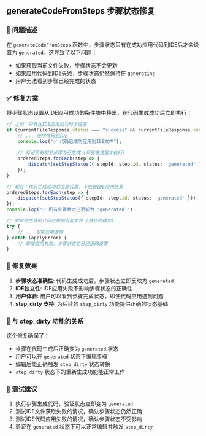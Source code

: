 ## generateCodeFromSteps 步骤状态修复

### 🐛 问题描述
在 `generateCodeFromSteps` 函数中，步骤状态只有在成功应用代码到IDE后才会设置为 `generated`。这导致了以下问题：
- 如果获取当前文件失败，步骤状态不会更新
- 如果应用代码到IDE失败，步骤状态仍然保持在 `generating`
- 用户无法看到步骤已经完成的状态

### ✅ 修复方案
将步骤状态设置从IDE应用成功的条件块中移出，在代码生成成功后立即执行：

```typescript
// 之前：只有在IDE应用成功时才设置
if (currentFileResponse.status === "success" && currentFileResponse.content) {
    // ... 应用代码到IDE
    console.log("✅ 代码已成功应用到IDE文件");
    
    // 标记所有相关步骤为已生成 (只有在这里才执行)
    orderedSteps.forEach(step => {
        dispatch(setStepStatus({ stepId: step.id, status: 'generated' }));
    });
}

// 现在：代码生成成功后立即设置，不依赖IDE应用结果
orderedSteps.forEach(step => {
    dispatch(setStepStatus({ stepId: step.id, status: 'generated' }));
});
console.log("✅ 所有步骤状态已更新为 'generated'");

// 尝试将生成的代码应用到当前文件 (独立的操作)
try {
    // ... IDE应用逻辑
} catch (applyError) {
    // 即使应用失败，步骤状态也已经正确设置
}
```

### 🎯 修复效果
1. **步骤状态准确性**: 代码生成成功后，步骤状态立即反映为 `generated`
2. **IDE独立性**: IDE应用失败不影响步骤状态的正确性
3. **用户体验**: 用户可以看到步骤完成状态，即使代码应用遇到问题
4. **step_dirty 支持**: 为后续的 `step_dirty` 功能提供正确的状态基础

### 🔄 与 step_dirty 功能的关系
这个修复确保了：
- 步骤在代码生成后正确变为 `generated` 状态
- 用户可以在 `generated` 状态下编辑步骤
- 编辑后能正确触发 `step_dirty` 状态转换
- `step_dirty` 状态下的重新生成功能能正常工作

### 📝 测试建议
1. 执行步骤生成代码，验证状态立即变为 `generated`
2. 测试IDE文件获取失败的情况，确认步骤状态仍然正确
3. 测试IDE代码应用失败的情况，确认步骤状态不受影响
4. 验证在 `generated` 状态下可以正常编辑并触发 `step_dirty`
